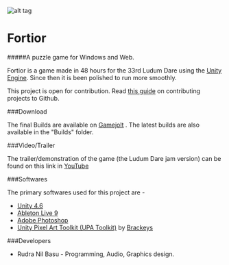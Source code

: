 ![alt tag](https://cloud.githubusercontent.com/assets/12744655/10240274/5e61d1ea-68f7-11e5-8dfa-e82a228ef7c2.gif)

# Fortior

#####A puzzle game for Windows and Web.

Fortior is a game made in 48 hours for the 33rd Ludum Dare using the [Unity Engine](http://unity3d.com). Since then it is 
been polished to run more smoothly.

This project is open for contribution. Read [this guide](https://guides.github.com/activities/contributing-to-open-source/)
on contributing projects to Github.

###Download 

The final Builds are available on [Gamejolt](http://gamejolt.com/games/fortior/88093)
. The latest builds are also available in the "Builds" folder.

###Video/Trailer

The trailer/demonstration of the game (the Ludum Dare jam version) can be found on this link in [YouTube](https://www.youtube.com/watch?v=PoKDs0qaojE)

###Softwares

The primary softwares used for this project are - 
- [Unity 4.6](http://unity3d.com)
- [Ableton Live 9](https://www.ableton.com/)
- [Adobe Photoshop](http://www.adobe.com/in/products/photoshop.html)
- [Unity Pixel Art Toolkit (UPA Toolkit)](https://www.assetstore.unity3d.com/en/#!/content/27680) by [Brackeys](http://brackeys.com/)

###Developers

- Rudra Nil Basu - Programming, Audio, Graphics design.
